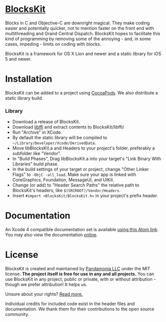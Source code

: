 [BlocksKit](http://pandamonia.github.com/BlocksKit)
===================================================

Blocks in C and Objective-C are downright magical.  They make coding easier and potentially quicker, not to mention faster on the front end with multithreading and Grand Central Dispatch.  BlocksKit hopes to facilitate this kind of programming by removing some of the annoying - and, in some cases, impeding - limits on coding with blocks.

BlocksKit is a framework for OS X Lion and newer and a static library for iOS 5 and newer.

Installation
============

BlocksKit can be added to a project using [CocoaPods](https://github.com/cocoapods/cocoapods). We also distribute a static library build.

### Library

* Download a release of BlocksKit.
* Download [libffi](https://github.com/pandamonia/libffi-iOS/archive/master.zip) and extract contents to BlocksKit/libffi/
* Run "Archive" in XCode.
* By default the static library will be compiled to `~/Library/Developer/Xcode/DerivedData`.
* Move libBlocksKit.a and Headers to your project's folder, preferably a subfolder like "Vendor".
* In "Build Phases", Drag libBlocksKit.a into your target's "Link Binary With Libraries" build phase. 
* In the build settings of your target or project, change "Other Linker Flags" to `-ObjC -all_load`. Make sure your app is linked with CoreGraphics, Foundation, MessageUI, and UIKit.
* Change (or add) to "Header Search Paths" the relative path to BlocksKit's headers, like `$(SRCROOT)/Vendor/Headers`.
* Insert `#import <BlocksKit/BlocksKit.h>` in your project's prefix header.

Documentation
=============

An Xcode 4 compatible documentation set is available [using this Atom link](http://pandamonia.github.io/BlocksKit/us.pandamonia.BlocksKit.atom). You may also view the documentation [online](http://pandamonia.github.io/BlocksKit/Documentation).

License
=======

BlocksKit is created and maintained by [Pandamonia LLC](https://github.com/pandamonia) under the MIT license.  **The project itself is free for use in any and all projects.**  You can use BlocksKit in any project, public or private, with or without attribution - though we prefer attribution! It helps us.

Unsure about your rights?  [Read more.](http://pandamonia.github.io/BlocksKit/index.html#license)

Individual credits for included code exist in the header files and documentation. We thank them for their contributions to the open source community.
